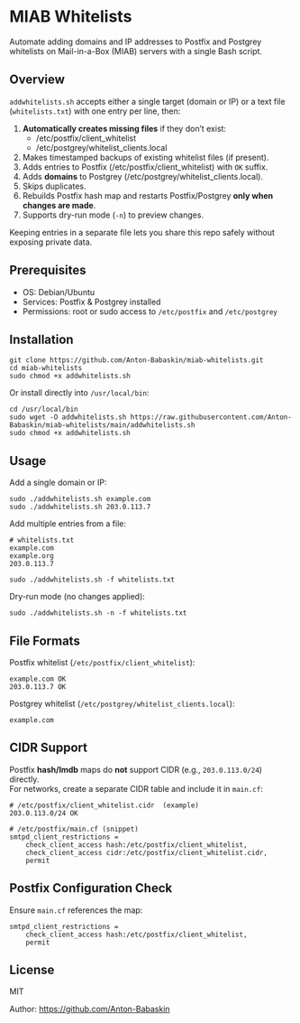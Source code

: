 # MIAB Whitelists

Automate adding domains and IP addresses to Postfix and Postgrey whitelists on Mail-in-a-Box (MIAB) servers with a single Bash script.

## Overview

`addwhitelists.sh` accepts either a single target (domain or IP) or a text file (`whitelists.txt`) with one entry per line, then:

1) **Automatically creates missing files** if they don’t exist:
   - /etc/postfix/client_whitelist
   - /etc/postgrey/whitelist_clients.local
2) Makes timestamped backups of existing whitelist files (if present).
3) Adds entries to Postfix (/etc/postfix/client_whitelist) with `OK` suffix.
4) Adds **domains** to Postgrey (/etc/postgrey/whitelist_clients.local).
5) Skips duplicates.
6) Rebuilds Postfix hash map and restarts Postfix/Postgrey **only when changes are made**.
7) Supports dry-run mode (`-n`) to preview changes.

Keeping entries in a separate file lets you share this repo safely without exposing private data.

## Prerequisites

- OS: Debian/Ubuntu
- Services: Postfix & Postgrey installed
- Permissions: root or sudo access to `/etc/postfix` and `/etc/postgrey`

## Installation

    git clone https://github.com/Anton-Babaskin/miab-whitelists.git
    cd miab-whitelists
    sudo chmod +x addwhitelists.sh

Or install directly into `/usr/local/bin`:

    cd /usr/local/bin
    sudo wget -O addwhitelists.sh https://raw.githubusercontent.com/Anton-Babaskin/miab-whitelists/main/addwhitelists.sh
    sudo chmod +x addwhitelists.sh

## Usage

Add a single domain or IP:

    sudo ./addwhitelists.sh example.com
    sudo ./addwhitelists.sh 203.0.113.7

Add multiple entries from a file:

    # whitelists.txt
    example.com
    example.org
    203.0.113.7

    sudo ./addwhitelists.sh -f whitelists.txt

Dry-run mode (no changes applied):

    sudo ./addwhitelists.sh -n -f whitelists.txt

## File Formats

Postfix whitelist (`/etc/postfix/client_whitelist`):

    example.com OK
    203.0.113.7 OK

Postgrey whitelist (`/etc/postgrey/whitelist_clients.local`):

    example.com

## CIDR Support

Postfix **hash/lmdb** maps do **not** support CIDR (e.g., `203.0.113.0/24`) directly.  
For networks, create a separate CIDR table and include it in `main.cf`:

    # /etc/postfix/client_whitelist.cidr  (example)
    203.0.113.0/24 OK

    # /etc/postfix/main.cf (snippet)
    smtpd_client_restrictions =
        check_client_access hash:/etc/postfix/client_whitelist,
        check_client_access cidr:/etc/postfix/client_whitelist.cidr,
        permit

## Postfix Configuration Check

Ensure `main.cf` references the map:

    smtpd_client_restrictions =
        check_client_access hash:/etc/postfix/client_whitelist,
        permit

## License

MIT

Author: https://github.com/Anton-Babaskin
